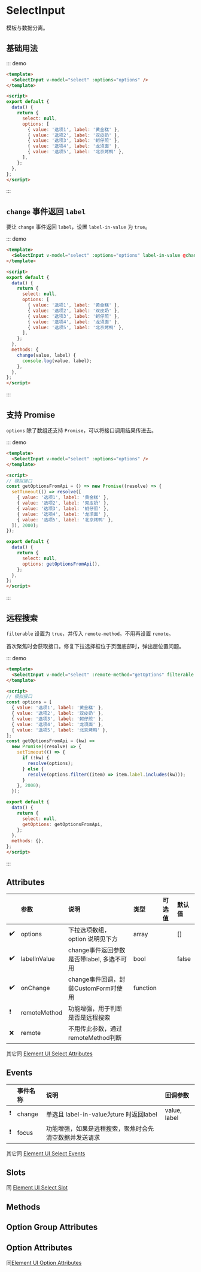 # SelectInput

模板与数据分离。

## 基础用法

::: demo
```html
<template>
  <SelectInput v-model="select" :options="options" />
</template>

<script>
export default {
  data() {
    return {
      select: null,
      options: [
        { value: '选项1', label: '黄金糕' },
        { value: '选项2', label: '双皮奶' },
        { value: '选项3', label: '蚵仔煎' },
        { value: '选项4', label: '龙须面' },
        { value: '选项5', label: '北京烤鸭' },
      ],
    };
  },
};
</script>
```
:::

## `change` 事件返回 `label`

要让 `change` 事件返回 `label`，设置 `label-in-value` 为 `true`。

::: demo
```html
<template>
  <SelectInput v-model="select" :options="options" label-in-value @change="change" />
</template>

<script>
export default {
  data() {
    return {
      select: null,
      options: [
        { value: '选项1', label: '黄金糕' },
        { value: '选项2', label: '双皮奶' },
        { value: '选项3', label: '蚵仔煎' },
        { value: '选项4', label: '龙须面' },
        { value: '选项5', label: '北京烤鸭' },
      ],
    };
  },
  methods: {
    change(value, label) {
      console.log(value, label);
    },
  },
};
</script>
```
:::

## 支持 Promise

`options` 除了数组还支持 `Promise`，可以将接口调用结果传进去。

::: demo
```html
<template>
  <SelectInput v-model="select" :options="options" />
</template>

<script>
// 模拟接口
const getOptionsFromApi = () => new Promise((resolve) => {
  setTimeout(() => resolve([
    { value: '选项1', label: '黄金糕' },
    { value: '选项2', label: '双皮奶' },
    { value: '选项3', label: '蚵仔煎' },
    { value: '选项4', label: '龙须面' },
    { value: '选项5', label: '北京烤鸭' },
  ]), 2000);
});

export default {
  data() {
    return {
      select: null,
      options: getOptionsFromApi(),
    };
  },
};
</script>
```
:::

## 远程搜索

`filterable` 设置为 `true`，并传入 `remote-method`。不用再设置 `remote`。

首次聚焦时会获取接口。修复下拉选择框位于页面底部时，弹出层位置问题。

::: demo
```html
<template>
  <SelectInput v-model="select" :remote-method="getOptions" filterable />
</template>

<script>
// 模拟接口
const options = [
  { value: '选项1', label: '黄金糕' },
  { value: '选项2', label: '双皮奶' },
  { value: '选项3', label: '蚵仔煎' },
  { value: '选项4', label: '龙须面' },
  { value: '选项5', label: '北京烤鸭' },
];
const getOptionsFromApi = (kw) =>
  new Promise((resolve) => {
    setTimeout(() => {
      if (!kw) {
        resolve(options);
      } else {
        resolve(options.filter((item) => item.label.includes(kw)));
      }
    }, 2000);
  });

export default {
  data() {
    return {
      select: null,
      getOptions: getOptionsFromApi,
    };
  },
  methods: {},
};
</script>
```
:::

## Attributes

|  | 参数 | 说明 | 类型 | 可选值 | 默认值 |
| :-- | :-- | :-- | :-- | :-- | :-- |
| ✔️ | options | 下拉选项数组，option 说明见下方 | array |  | [] |
| ✔️ | labelInValue | change事件返回参数是否带label, 多选不可用 | bool |  | false |
| ✔️ | onChange | change事件回调，封装CustomForm时使用 | function |  |  |
| ❗ | remoteMethod | 功能增强，用于判断是否是远程搜索 |  |  |  |
| ❌ | remote | 不用传此参数，通过remoteMethod判断 |  |  |  |

其它同 [Element UI Select Attributes](https://element.eleme.cn/#/zh-CN/component/select#select-attributes)

## Events

|  | 事件名称 | 说明 | 回调参数 |
| :--: | :-- | :-- | :-- |
| ❗ | change | 单选且 label-in-value为ture 时返回label | value, label |
| ❗ | focus | 功能增强，如果是远程搜索，聚焦时会先清空数据并发送请求 |  |

其它同 [Element UI Select Events](https://element.eleme.cn/#/zh-CN/component/select#select-events)

## Slots

同 [Element UI Select Slot](https://element.eleme.cn/#/zh-CN/component/select#select-slots)

## Methods

<NotSupport />

## Option Group Attributes

<NotSupport />

## Option Attributes

同[Element UI  Option Attributes](https://element.eleme.cn/#/zh-CN/component/select#option-attributes)
